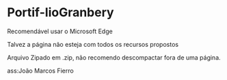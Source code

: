 # Portif-lioGranbery

Recomendável usar o Microsoft Edge

Talvez a página não esteja com todos os recursos propostos

Arquivo Zipado em .zip, não recomendo descompactar fora de uma página.

ass:João Marcos Fierro
